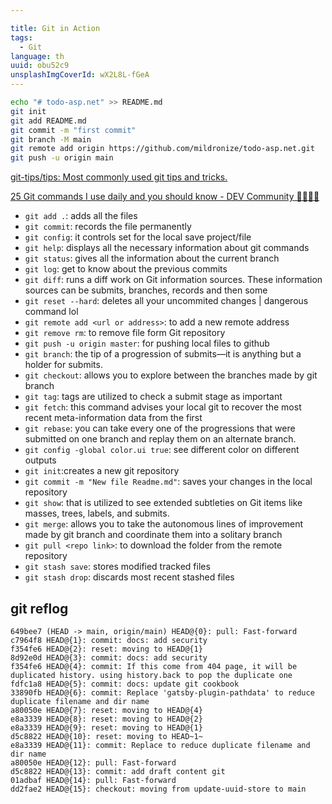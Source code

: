 ```yaml
---

title: Git in Action
tags:
  - Git
language: th
uuid: obu52c9
unsplashImgCoverId: wX2L8L-fGeA
---
```


```bash
echo "# todo-asp.net" >> README.md
git init
git add README.md
git commit -m "first commit"
git branch -M main
git remote add origin https://github.com/mildronize/todo-asp.net.git
git push -u origin main
```

[git-tips/tips: Most commonly used git tips and tricks.](https://www.notion.so/git-tips-tips-Most-commonly-used-git-tips-and-tricks-e7a23c4df72c485c981bd89e6fd22691)

[25 Git commands I use daily and you should know - DEV Community 👩‍💻👨‍💻](https://www.notion.so/25-Git-commands-I-use-daily-and-you-should-know-DEV-Community-ab8821f34d7f47e59fe5de9e6b9f68b7)

- `git add .`: adds all the files
- `git commit`: records the file permanently
- `git config`: it controls set for the local save project/file
- `git help`: displays all the necessary information about git commands
- `git status`: gives all the information about the current branch
- `git log`: get to know about the previous commits
- `git diff`: runs a diff work on Git information sources. These information sources can be submits, branches, records and then some
- `git reset --hard`: deletes all your uncommited changes | dangerous command lol
- `git remote add <url or address>`: to add a new remote address
- `git remove rm`: to remove file form Git repository
- `git push -u origin master`: for pushing local files to github
- `git branch`: the tip of a progression of submits—it is anything but a holder for submits.
- `git checkout`: allows you to explore between the branches made by git branch
- `git tag`: tags are utilized to check a submit stage as important
- `git fetch`: this command advises your local git to recover the most recent meta-information data from the first
- `git rebase`: you can take every one of the progressions that were submitted on one branch and replay them on an alternate branch.
- `git config -global color.ui true`: see different color on different outputs
- `git init`:creates a new git repository
- `git commit -m "New file Readme.md"`: saves your changes in the local repository
- `git show`: that is utilized to see extended subtleties on Git items like masses, trees, labels, and submits.
- `git merge`: allows you to take the autonomous lines of improvement made by git branch and coordinate them into a solitary branch
- `git pull <repo link>`: to download the folder from the remote repository
- `git stash save`: stores modified tracked files
- `git stash drop`: discards most recent stashed files

## git reflog


```log
649bee7 (HEAD -> main, origin/main) HEAD@{0}: pull: Fast-forward
c7964f8 HEAD@{1}: commit: docs: add security
f354fe6 HEAD@{2}: reset: moving to HEAD@{1}
8d92e0d HEAD@{3}: commit: docs: add security
f354fe6 HEAD@{4}: commit: If this come from 404 page, it will be duplicated history. using history.back to pop the duplicate one
fdfc1a8 HEAD@{5}: commit: docs: update git cookbook
33890fb HEAD@{6}: commit: Replace 'gatsby-plugin-pathdata' to reduce duplicate filename and dir name
a80050e HEAD@{7}: reset: moving to HEAD@{4}
e8a3339 HEAD@{8}: reset: moving to HEAD@{2}
e8a3339 HEAD@{9}: reset: moving to HEAD@{1}
d5c8822 HEAD@{10}: reset: moving to HEAD~1~
e8a3339 HEAD@{11}: commit: Replace to reduce duplicate filename and dir name
a80050e HEAD@{12}: pull: Fast-forward
d5c8822 HEAD@{13}: commit: add draft content git
01adbaf HEAD@{14}: pull: Fast-forward
dd2fae2 HEAD@{15}: checkout: moving from update-uuid-store to main
```
